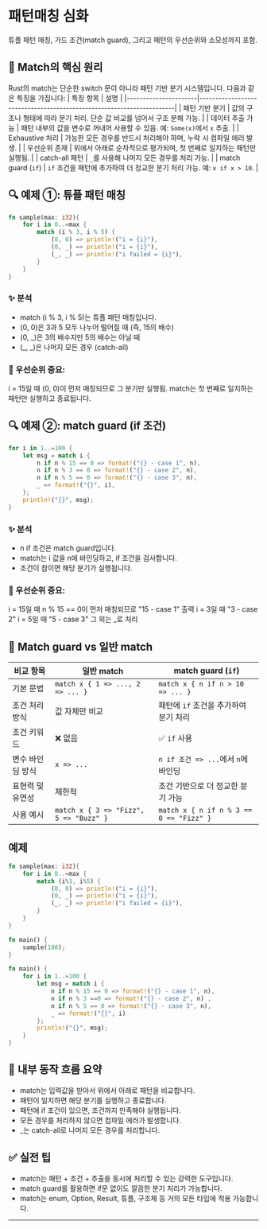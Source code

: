 # 패턴매칭 심화
튜플 패턴 매칭, 가드 조건(match guard), 그리고 패턴의 우선순위와 소모성까지 포함.

## 🧠 Match의 핵심 원리
Rust의 match는 단순한 switch 문이 아니라 패턴 기반 분기 시스템입니다.
다음과 같은 특징을 가집니다:
| 특징 항목             | 설명                                                                 |
|----------------------|----------------------------------------------------------------------|
| 패턴 기반 분기        | 값의 구조나 형태에 따라 분기 처리. 단순 값 비교를 넘어서 구조 분해 가능. |
| 데이터 추출 가능      | 패턴 내부의 값을 변수로 꺼내어 사용할 수 있음. 예: `Some(x)`에서 `x` 추출. |
| Exhaustive 처리       | 가능한 모든 경우를 반드시 처리해야 하며, 누락 시 컴파일 에러 발생.         |
| 우선순위 존재         | 위에서 아래로 순차적으로 평가되며, 첫 번째로 일치하는 패턴만 실행됨.       |
| catch-all 패턴        | `_`를 사용해 나머지 모든 경우를 처리 가능.                             |
| match guard (`if`)   | `if` 조건을 패턴에 추가하여 더 정교한 분기 처리 가능. 예: `x if x > 10`.   |


## 🔍 예제 ①: 튜플 패턴 매칭
```rust
fn sample(max: i32){
    for i in 0..=max {
        match (i % 3, i % 5) {
            (0, 0) => println!("i = {i}"),
            (0, _) => println!("i = {i}"),
            (_, _) => println!("i failed = {i}"),
        }
    }
}
```

### ✨ 분석
- match (i % 3, i % 5)는 튜플 패턴 매칭입니다.
- (0, 0)은 3과 5 모두 나누어 떨어질 때 (즉, 15의 배수)
- (0, _)은 3의 배수지만 5의 배수는 아닐 때
- (_, _)은 나머지 모든 경우 (catch-all)


### 📌 우선순위 중요:
i = 15일 때 (0, 0)이 먼저 매칭되므로 그 분기만 실행됨.
match는 첫 번째로 일치하는 패턴만 실행하고 종료됩니다.

## 🔍 예제 ②: match guard (if 조건)
```rust
for i in 1..=100 {
    let msg = match i {
        n if n % 15 == 0 => format!("{} - case 1", n),
        n if n % 3 == 0 => format!("{} - case 2", n),
        n if n % 5 == 0 => format!("{} - case 3", n),
        _ => format!("{}", i),
    };
    println!("{}", msg);
}
```

### ✨ 분석
- n if 조건은 match guard입니다.
- match는 i 값을 n에 바인딩하고, if 조건을 검사합니다.
- 조건이 참이면 해당 분기가 실행됩니다.
### 📌 우선순위 중요:
i = 15일 때 n % 15 == 0이 먼저 매칭되므로 "15 - case 1" 출력
i = 3일 때 "3 - case 2"
i = 5일 때 "5 - case 3"
그 외는 _로 처리

## 🧠 Match guard vs 일반 match
| 비교 항목               | 일반 match                                | match guard (`if`)                         |
|------------------------|--------------------------------------------|--------------------------------------------|
| 기본 문법               | `match x { 1 => ..., 2 => ... }`           | `match x { n if n > 10 => ... }`           |
| 조건 처리 방식          | 값 자체만 비교                             | 패턴에 `if` 조건을 추가하여 분기 처리       |
| 조건 키워드             | ❌ 없음                                    | ✅ `if` 사용                                |
| 변수 바인딩 방식        | `x => ...`                                 | `n if 조건 => ...`에서 `n`에 바인딩         |
| 표현력 및 유연성        | 제한적                                     | 조건 기반으로 더 정교한 분기 가능           |
| 사용 예시               | `match x { 3 => "Fizz", 5 => "Buzz" }`     | `match x { n if n % 3 == 0 => "Fizz" }`    |


## 예제
```rust
fn sample(max: i32){
    for i in 0..=max {
        match (i%3, i%5) {
            (0, 0) => println!("i = {i}"),
            (0, _) => println!("i = {i}"),
            (_, _) => println!("i failed = {i}"),
        }
    }
}

fn main() {
    sample(100);
}

fn main() {
    for i in 1..=100 {
        let msg = match i {
            n if n % 15 == 0 => format!("{} - case 1", n),
            n if n % 3 ==0 => format!("{} - case 2", n) ,
            n if n % 5 == 0 => format!("{} - case 3", n),
            _ => format!("{}", i)
        };
        println!("{}", msg);
    }
}


```


## 🔧 내부 동작 흐름 요약
- match는 입력값을 받아서 위에서 아래로 패턴을 비교합니다.
- 패턴이 일치하면 해당 분기를 실행하고 종료합니다.
- 패턴에 if 조건이 있으면, 조건까지 만족해야 실행됩니다.
- 모든 경우를 처리하지 않으면 컴파일 에러가 발생합니다.
- _는 catch-all로 나머지 모든 경우를 처리합니다.

## ✅ 실전 팁
- match는 패턴 + 조건 + 추출을 동시에 처리할 수 있는 강력한 도구입니다.
- match guard를 활용하면 if문 없이도 깔끔한 분기 처리가 가능합니다.
- match는 enum, Option, Result, 튜플, 구조체 등 거의 모든 타입에 적용 가능합니다.

---

